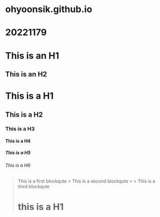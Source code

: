 # ohyoonsik.github.io
# 20221179
This is an H1
=============
This is an H2
------------
# This is a H1
## This is a H2
### This is a H3
#### This is a H4
##### This is a H5
###### This is a H6
> This is a first blockqute
>       > This is a second blockqute
>       >      > This is a third blockqute
>  # this is a H1
